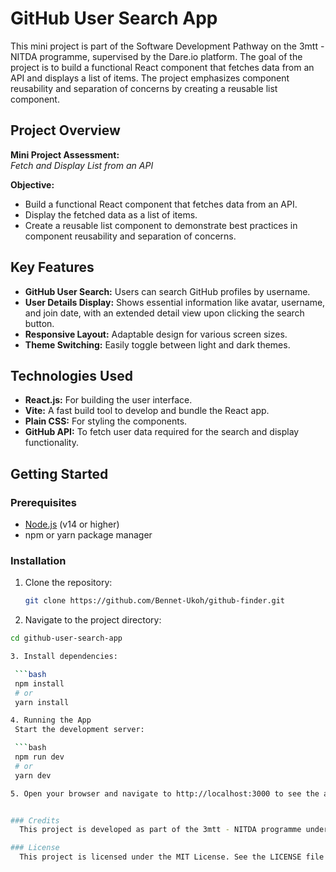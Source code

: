 # GitHub User Search App

This mini project is part of the Software Development Pathway on the 3mtt - NITDA programme, supervised by the Dare.io platform. The goal of the project is to build a functional React component that fetches data from an API and displays a list of items. The project emphasizes component reusability and separation of concerns by creating a reusable list component.

## Project Overview

**Mini Project Assessment:**  
_Fetch and Display List from an API_

**Objective:**

- Build a functional React component that fetches data from an API.
- Display the fetched data as a list of items.
- Create a reusable list component to demonstrate best practices in component reusability and separation of concerns.

## Key Features

- **GitHub User Search:** Users can search GitHub profiles by username.
- **User Details Display:** Shows essential information like avatar, username, and join date, with an extended detail view upon clicking the search button.
- **Responsive Layout:** Adaptable design for various screen sizes.
- **Theme Switching:** Easily toggle between light and dark themes.

## Technologies Used

- **React.js:** For building the user interface.
- **Vite:** A fast build tool to develop and bundle the React app.
- **Plain CSS:** For styling the components.
- **GitHub API:** To fetch user data required for the search and display functionality.

## Getting Started

### Prerequisites

- [Node.js](https://nodejs.org/) (v14 or higher)
- npm or yarn package manager

### Installation

1. Clone the repository:

   ```bash
   git clone https://github.com/Bennet-Ukoh/github-finder.git

   ```

2. Navigate to the project directory:

````bash
cd github-user-search-app

3. Install dependencies:

 ```bash
 npm install
 # or
 yarn install

4. Running the App
 Start the development server:

 ```bash
 npm run dev
 # or
 yarn dev

5. Open your browser and navigate to http://localhost:3000 to see the app in action.


### Credits
  This project is developed as part of the 3mtt - NITDA programme under the supervision of the Dare.io platform. It is one of many projects in the Software Development Pathway.

### License
  This project is licensed under the MIT License. See the LICENSE file for details.
````
